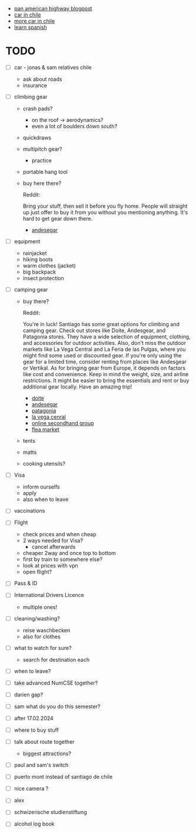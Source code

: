   - [pan american highway blogpost](https://www.adventurism.tv/blog/2021/7/18/can-you-drive-a-car-from-north-america-to-south-america#:~:text=The%20official%20section%20from%20Laredo,of%2028%20days%20to%20complete.)
  - [car in chile](https://packtolife.com/how-to-buy-a-car-in-chile/)
  - [more car in chile](https://whereiskathi.com/autokauf-suedamerika-chile/)
  - [learn spanish](https://www.languagetransfer.org)


# TODO
- [ ] car   - jonas & sam relatives chile
  -  ask about roads
  - insurance
- [ ] climbing gear
  - crash pads?
    - on the roof -> aerodynamics?
    - even a lot of boulders down south?
  - quickdraws
  - multipitch gear?
    - practice
  - portable hang tool
  - buy here there?
  
    Reddit:
    
    Bring your stuff, then sell it before you fly home. People will straight up just offer to buy it from you without you mentioning anything. It's hard to get gear down there.
    
    - [andesegar](https://www.andesgear.cl/escalada)
      
- [ ] equipment
  - rainjacket
  - hiking boots
  - warm clothes (jacket)
  - big backpack
  - insect protection
- [ ] camping gear
  - buy there?
    
    Reddit:
    
    You're in luck! Santiago has some great options for climbing and camping gear. Check out stores like Doite, Andesgear, and Patagonia stores. They have a wide selection of equipment, clothing, and accessories for outdoor activities. Also, don't miss the outdoor markets like La Vega Central and La Feria de las Pulgas, where you might find some used or discounted gear. If you're only using the gear for a limited time, consider renting from places like Andesgear or Vertikal. As for bringing gear from Europe, it depends on factors like cost and convenience. Keep in mind the weight, size, and airline restrictions. It might be easier to bring the essentials and rent or buy additional gear locally. Have an amazing trip!
    
    - [doite](https://www.doite.cl)
    - [andesegar](https://www.andesgear.cl/)
    - [patagonia](https://cl.patagonia.com/)
    - [la vega cenral](https://vegacentral.cl/)
    - [online secondhand group](https://www.facebook.com/groups/153538008127131/)
    - [flea market](https://www.google.com/maps/uv?pb=!1s0x9662c3de067f9e81%3A0x58104f20771e69b0!3m1!7e115!4s%2Fmaps%2Fplace%2Fla%2Bferia%2Bde%2Blas%2Bpulgas%2Bchile%2Bsantiago%2F%40-33.4219193%2C-70.7412487%2C3a%2C75y%2C175.32h%2C90t%2Fdata%3D*213m4*211e1*213m2*211s8LCpUuClb4TesB60hkOlLw*212e0*214m2*213m1*211s0x9662c3de067f9e81%3A0x58104f20771e69b0%3Fsa%3DX!5sla%20feria%20de%20las%20pulgas%20chile%20santiago%20-%20Google%20Suche!15sCgIgAQ&imagekey=!1e2!2s8LCpUuClb4TesB60hkOlLw&hl=de&sa=X&ved=2ahUKEwi644aC_Z7_AhXf_7sIHc3kDgMQpx96BAhaEA0)


  - tents
  - matts
  - cooking utensils?
- [ ] Visa
  - inform ourselfs
  - apply
  - also when to leave
- [ ] vaccinations
- [ ] Flight
  - check prices and when cheap
  - 2 ways needed for Visa?
    - cancel afterwards
  - cheaper 2way and once top to bottom
  - first by train to somewhere else?
  - look at prices with vpn
  - open flight?
- [ ] Pass & ID
- [ ] International Drivers Licence
  - multiple ones!
- [ ] cleaning/washing?
  - reise waschbecken
  - also for clothes
- [ ] what to watch for sure?
  - search for destination each
- [ ] when to leave?
- [ ] take advanced NumCSE together?
- [ ] darien gap?
- [ ] sam what do you do this semester?
- [ ] after 17.02.2024
- [ ] where to buy stuff
- [ ] talk about route together
  - biggest attractions?
- [ ] paul and sam's switch
- [ ] puerto mont instead of santiago de chile
- [ ] nice camera ?
- [ ] alex
- [ ] schwizerische studienstiftung
- [ ] alcohol log book
